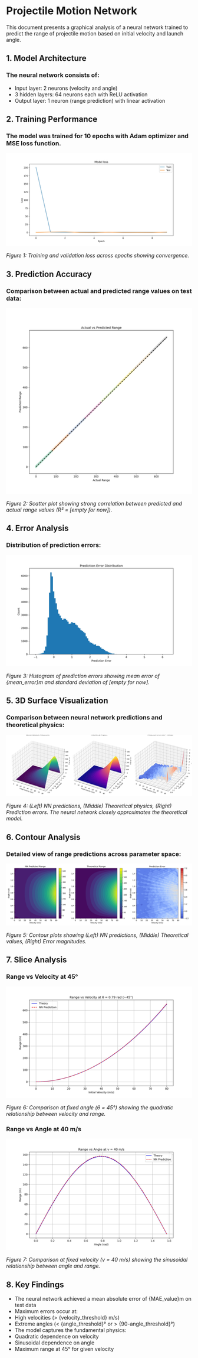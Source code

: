 # Projectile Motion Network 

This document presents a graphical analysis of a neural network trained to predict the range of projectile motion based on initial velocity and launch angle.

## 1. Model Architecture
### The neural network consists of:
- Input layer: 2 neurons (velocity and angle)
- 3 hidden layers: 64 neurons each with ReLU activation
- Output layer: 1 neuron (range prediction) with linear activation

## 2. Training Performance
### The model was trained for 10 epochs with Adam optimizer and MSE loss function.

![Figure1](training_performance.jpg)

*Figure 1: Training and validation loss across epochs showing convergence.*

## 3. Prediction Accuracy
### Comparison between actual and predicted range values on test data:

![Figure2](prediction_vs_actual.jpg)

*Figure 2: Scatter plot showing strong correlation between predicted and actual range values (R² = [empty for now]).*

## 4. Error Analysis
### Distribution of prediction errors:

![Figure3](error_distribution.jpg)

*Figure 3: Histogram of prediction errors showing mean error of {mean_error}m and standard deviation of [empty for now].*

## 5. 3D Surface Visualization
### Comparison between neural network predictions and theoretical physics:

![Figure4](3Dgraph.jpg)

*Figure 4: (Left) NN predictions, (Middle) Theoretical physics, (Right) Prediction errors. The neural network closely approximates the theoretical model.*

## 6. Contour Analysis
### Detailed view of range predictions across parameter space:

![Figure5](contours.jpg)

*Figure 5: Contour plots showing (Left) NN predictions, (Middle) Theoretical values, (Right) Error magnitudes.*

## 7. Slice Analysis

### Range vs Velocity at 45°

![Figure6](range_vs_velocity.jpg)

*Figure 6: Comparison at fixed angle (θ = 45°) showing the quadratic relationship between velocity and range.*

### Range vs Angle at 40 m/s

![Figure7](range_vs_angle.jpg)

*Figure 7: Comparison at fixed velocity (v = 40 m/s) showing the sinusoidal relationship between angle and range.*

## 8. Key Findings
- The neural network achieved a mean absolute error of {MAE_value}m on test data
- Maximum errors occur at:
-   High velocities (> {velocity_threshold} m/s)
-   Extreme angles (< {angle_threshold}° or > {90-angle_threshold}°)
- The model captures the fundamental physics:
-   Quadratic dependence on velocity
-   Sinusoidal dependence on angle
-   Maximum range at 45° for given velocity

